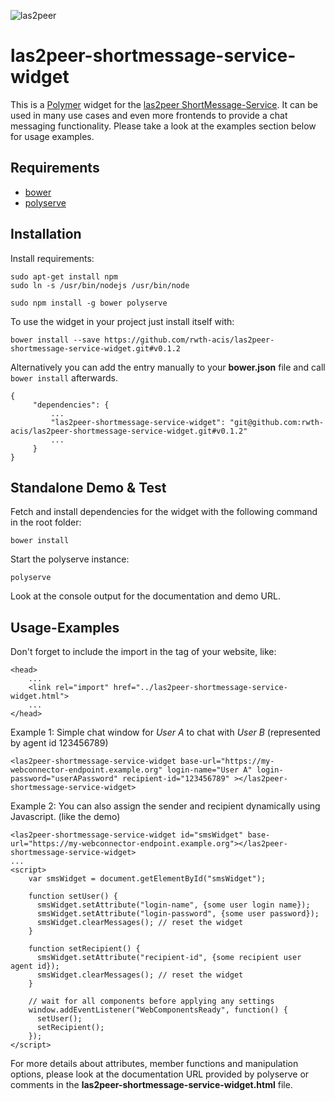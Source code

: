 ![las2peer](https://raw.githubusercontent.com/rwth-acis/las2peer/master/img/logo/bitmap/las2peer-logo-128x128.png)

las2peer-shortmessage-service-widget
====================================

This is a [Polymer](https://www.polymer-project.org/1.0/) widget for the [las2peer ShortMessage-Service](https://github.com/rwth-acis/las2peer-ShortMessage-Service).
It can be used in many use cases and even more frontends to provide a chat messaging functionality.
Please take a look at the examples section below for usage examples.

Requirements
------------

* [bower](https://bower.io/)
* [polyserve](https://www.npmjs.com/package/polyserve)

Installation
------------

Install requirements:

    sudo apt-get install npm
    sudo ln -s /usr/bin/nodejs /usr/bin/node

    sudo npm install -g bower polyserve

To use the widget in your project just install itself with:

    bower install --save https://github.com/rwth-acis/las2peer-shortmessage-service-widget.git#v0.1.2

Alternatively you can add the entry manually to your **bower.json** file and call `bower install` afterwards.

    {
         "dependencies": {
             ...
             "las2peer-shortmessage-service-widget": "git@github.com:rwth-acis/las2peer-shortmessage-service-widget.git#v0.1.2"
             ...
         }
    }

Standalone Demo & Test
----------------------

Fetch and install dependencies for the widget with the following command in the root folder:

    bower install

Start the polyserve instance:

    polyserve

Look at the console output for the documentation and demo URL.

Usage-Examples
--------------

Don't forget to include the import in the **<head>** tag of your website, like:

    <head>
        ...
        <link rel="import" href="../las2peer-shortmessage-service-widget.html">
        ...
    </head>

Example 1: Simple chat window for *User A* to chat with *User B* (represented by agent id 123456789)

    <las2peer-shortmessage-service-widget base-url="https://my-webconnector-endpoint.example.org" login-name="User A" login-password="userAPassword" recipient-id="123456789" ></las2peer-shortmessage-service-widget>

Example 2: You can also assign the sender and recipient dynamically using Javascript. (like the demo)

    <las2peer-shortmessage-service-widget id="smsWidget" base-url="https://my-webconnector-endpoint.example.org"></las2peer-shortmessage-service-widget>
    ...
    <script>
        var smsWidget = document.getElementById("smsWidget");
        
        function setUser() {
          smsWidget.setAttribute("login-name", {some user login name});
          smsWidget.setAttribute("login-password", {some user password});
          smsWidget.clearMessages(); // reset the widget
        }
        
        function setRecipient() {
          smsWidget.setAttribute("recipient-id", {some recipient user agent id});
          smsWidget.clearMessages(); // reset the widget
        }
        
        // wait for all components before applying any settings
        window.addEventListener("WebComponentsReady", function() {
          setUser();
          setRecipient();
        });
    </script>

For more details about attributes, member functions and manipulation options, please look at the documentation URL provided by polyserve or comments in the **las2peer-shortmessage-service-widget.html** file.
